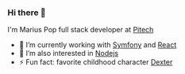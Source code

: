 ### Hi there 👋 
I'm Marius Pop full stack developer at [Pitech](https://www.pitechplus.com/)

- 🔭 I’m currently working with [Symfony](https://symfony.com/) and [React](https://reactjs.org/)
- 🌱 I’m also interested in [Nodejs](https://nodejs.org/en/)
- ⚡ Fun fact: favorite childhood character [Dexter](https://en.wikipedia.org/wiki/Dexter%27s_Laboratory)

<!--
**mariuspop86/mariuspop86** is a ✨ _special_ ✨ repository because its `README.md` (this file) appears on your GitHub profile.

Here are some ideas to get you started:

- 🔭 I’m currently working on ...
- 🌱 I’m currently learning ...
- 👯 I’m looking to collaborate on ...
- 🤔 I’m looking for help with ...
- 💬 Ask me about ...
- 📫 How to reach me: ...
- 😄 Pronouns: ...
- ⚡ Fun fact: ...
-->
